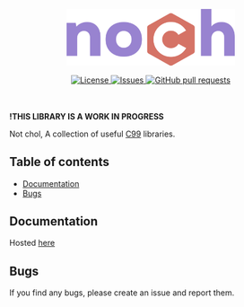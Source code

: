 <p align="center">
	<img width="300px" src="./res/logo.png">
</p>
<p align="center">
	<a href="./LICENSE">
		<img alt="License" src="https://img.shields.io/badge/license-MIT-26c374?style=for-the-badge">
	</a>
	<a href="https://github.com/LordOfTrident/noch/issues">
		<img alt="Issues" src="https://img.shields.io/github/issues/LordOfTrident/noch?style=for-the-badge&color=4f79e4">
	</a>
	<a href="https://github.com/LordOfTrident/noch/pulls">
		<img alt="GitHub pull requests" src="https://img.shields.io/github/issues-pr/LordOfTrident/noch?style=for-the-badge&color=4f79e4">
	</a>
	<br><br><br>
</p>

**!THIS LIBRARY IS A WORK IN PROGRESS**

Not chol, A collection of useful [C99](https://en.wikipedia.org/wiki/C99) libraries.

## Table of contents
* [Documentation](#documentation)
* [Bugs](#bugs)

## Documentation
Hosted [here](https://lordoftrident.github.io/docs/noch/)

## Bugs
If you find any bugs, please create an issue and report them.
